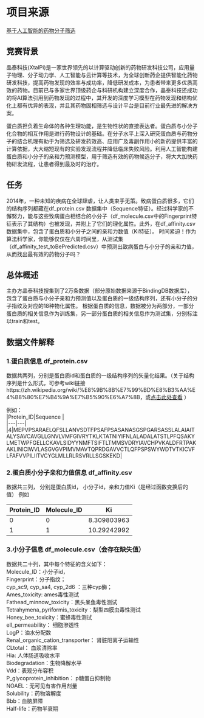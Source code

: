 # 项目来源
[基于人工智能的药物分子筛选](http://www.dcjingsai.com/common/cmpt/%E5%9F%BA%E4%BA%8E%E4%BA%BA%E5%B7%A5%E6%99%BA%E8%83%BD%E7%9A%84%E8%8D%AF%E7%89%A9%E5%88%86%E5%AD%90%E7%AD%9B%E9%80%89_%E7%AB%9E%E8%B5%9B%E4%BF%A1%E6%81%AF.html?slxydc=f0d607)  
## 竞赛背景
晶泰科技(XtalPi)是一家世界领先的以计算驱动创新的药物研发科技公司，应用量子物理、分子动力学、人工智能与云计算等技术，为全球创新药企提供智能化药物研发科技，提高药物发现的效率与成功率，降低研发成本，为患者带来更多优质高效的药物。目前已与多家世界顶级药企与科研机构建立深度合作，晶泰科技还成功的将AI算法引用到药物发现的过程中，其开发的深度学习模型在药物发现和结构优化上都有优异的表现，并且其药物固相筛选与设计平台是目前行业最先进的解决方案。

蛋白质担负着生命体的各种生理功能，是生物性状的直接表达者。蛋白质与小分子化合物的相互作用是进行药物设计的基础。在分子水平上深入研究蛋白质与药物分子的结合机理有助于为筛选及研发药效高、应用广及毒副作用小的新药提供丰富的计算依据，大大缩短现有的实验发现流程并降低临床失败风险。利用人工智能构建蛋白质和小分子的亲和力预测模型，用于筛选有效的药物候选分子，将大大加快药物研发流程，让患者得到最及时的治疗。  
## 任务
2014年，一种未知的疾病在全球肆虐，让人类束手无策。致病蛋白质很多，它们的结构序列都藏在df_protein.csv 数据集中（Sequence特征）。经过科学家的不懈努力，能与这些致病蛋白相结合的小分子（df_molecule.csv中的Fingerprint特征表示了其结构）也被发现，并附上了它们的理化属性。此外，在df_affinity.csv数据集中，包含了蛋白质和小分子之间的亲和力数值（Ki特征）。 时间紧迫！作为算法科学家，你能够仅仅在六周时间里，从测试集（df_affinity_test_toBePredicted.csv）中预测出致病蛋白与小分子的亲和力值，从而找出最有效的药物分子吗？  
## 总体概述
主办方晶泰科技搜集到了2万条数据（部分原始数据来源于BindingDB数据库），包含了蛋白质与小分子亲和力预测值以及蛋白质的一级结构序列，还有小分子的分子指纹及对应的18种物化属性。
根据蛋白质的信息，数据被分为两部分，一部分蛋白质的相关信息作为训练集，另一部分蛋白质的相关信息作为测试集，分别标注以train和test。         
## 数据文件解释  
### 1.蛋白质信息 df_protein.csv

数据共两列，分别是蛋白质id和蛋白质的一级结构序列的矢量化结果。（关于结构序列是什么形式，可参考wiki链接https://zh.wikipedia.org/wiki/%E8%9B%8B%E7%99%BD%E8%B3%AA%E4%B8%80%E7%B4%9A%E7%B5%90%E6%A7%8B，或[点击此处查看](http://www.dcjingsai.com/common/bbs/topicDetails.html?tid=986) ）
  
例如：  
|Protein_ID|Sequence |  
|---|---|  
|4|MEPVPSARAELQFSLLANVSDTFPSAFPSASANASGSPGARSASSLALAIAITALYSAVCAVGLLGNVLVMFGIVRYTKLKTATNIYIFNLALADALATSTLPFQSAKYLMETWPFGELLCKAVLSIDYYNMFTSIFTLTMMSVDRYIAVCHPVKALDFRTPAKAKLINICIWVLASGVGVPIMVMAVTQPRDGAVVCTLQFPSPSWYWDTVTKICVFLFAFVVPILIITVCYGLMLLRLRSVRLLSGSKEKD|  


### 2.蛋白质小分子亲和力值信息 df_affinity.csv 

数据共三列， 分别是蛋白质id， 小分子id，亲和力值Ki（是经过函数变换后的值）
例如
             
|Protein_ID|Molecule_ID|Ki|  
|---|---|---|  
|0|0|8.309803963|  
|1|1|10.29242992|

### 3.小分子信息 df_molecule.csv（会存在缺失值） 

数据共二十列，其中每个特征的含义如下：  
Molecule_ID：小分子id，  
Fingerprint：分子指纹；  
cyp_sc9, cyp_sa4, cyp_2d6 ：三种cyp酶；  
Ames_toxicity: ames毒性测试  
Fathead_minnow_toxicity：黑头呆鱼毒性测试  
Tetrahymena_pyriformis_toxicity：梨型四膜虫毒性测试  
Honey_bee_toxicity：蜜蜂毒性测试  
ell_permeability： 细胞渗透性  
LogP：油水分配数  
Renal_organic_cation_transporter： 肾脏阳离子运输性  
CLtotal： 血浆清除率  
Hia: 人体肠道吸收水平  
Biodegradation：生物降解水平  
Vdd：表观分布容积  
P_glycoprotein_inhibition： p糖蛋白抑制物  
NOAEL：无可见有害作用剂量  
Solubility：药物溶解度  
Bbb：血脑屏障  
Half-life：药物半衰期